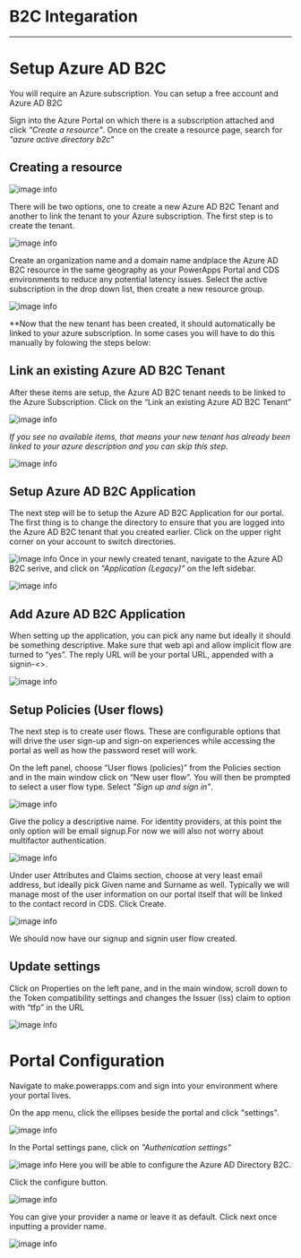 # B2C Integaration

___

# **Setup Azure AD B2C**

You will require an Azure subscription. You can setup a free account and Azure AD B2C

Sign into the Azure Portal on which there is a subscription attached and click _"Create a resource"_. Once on the create a resource page, search for _"azure active directory b2c"_

## Creating a resource

![image info](./Images/Picture1.png)

There will be two options, one to create a new Azure AD B2C Tenant and another to link the tenant to your Azure subscription. The first step is to create the tenant.

![image info](./Images/Picture2.png)

Create an organization name and a domain name andplace the Azure AD B2C resource in the same geography as your PowerApps Portal and CDS environments to reduce any potential latency issues. Select the active subscription in the drop down list, then create a new resource group.

![image info](./Images/Picture3.png)

**Now that the new tenant has been created, it should automatically be linked to your azure subscription. In some cases you will have to do this manually by folowing the steps below:

## Link an existing Azure AD B2C Tenant


After these items are setup, the Azure AD B2C tenant needs to be linked to the Azure Subscription. Click on the “Link an existing Azure AD B2C Tenant”

![image info](./Images/Picture4.png)

_If you see no available items, that means your new tenant has already been linked to your azure description and you can skip this step._


![image info](./Images/Picture5.png)
## Setup Azure AD B2C Application

The next step will be to setup the Azure AD B2C Application for our portal. The first thing is to change the directory to ensure that you are logged into the Azure AD B2C tenant that you created earlier. Click on the upper right corner on your account to switch directories.

![image info](./Images/Picture6.png)
Once in your newly created tenant, navigate to the Azure AD B2C serive, and click on _"Application (Legacy)"_ on the left sidebar.

![image info](./Images/Picture7.png)

## Add Azure AD B2C Application

When setting up the application, you can pick any name but ideally it should be something descriptive. Make sure that web api and allow implicit flow are turned to “yes”. The reply URL will be your portal URL, appended with a signin-<<unique federation name>>.

![image info](./Images/Picture8.png)

## Setup Policies (User flows)

The next step is to create user flows. These are configurable options that will drive the user sign-up and sign-on experiences while accessing the portal as well as how the password reset will work.

On the left panel, choose “User flows (policies)” from the Policies section and in the main window click on “New user flow”. You will then be prompted to select a user flow type. Select _"Sign up and sign in"_.

![image info](./Images/Picture9.png)


Give the policy a descriptive name. For identity providers, at this point the only option will be email signup.For now we will also not worry about multifactor authentication.

![image info](./Images/Picture10.png)

Under user Attributes and Claims section, choose at very least email address, but ideally pick Given name and Surname as well. Typically we will manage most of the user information on our portal itself that will be linked to the contact record in CDS. Click Create.

![image info](./Images/Picture11.png)

We should now have our signup and signin user flow created.

## Update settings

Click on Properties on the left pane, and in the main window, scroll down to the Token compatibility settings and changes the Issuer (iss) claim to option with “tfp” in the URL

![image info](./Images/Picture12.png)

# **Portal Configuration**

Navigate to make.powerapps.com and sign into your environment where your portal lives.

On the app menu, click the ellipses beside the portal and click "settings".

![image info](./Images/Picture13.png)

In the Portal settings pane, click on _"Authenication settings"_

![image info](./Images/Picture14.png)
Here you will be able to configure the Azure AD Directory B2C.

Click the configure button.

![image info](./Images/Picture15.png)

You can give your provider a name or leave it as default. Click next once inputting a provider name.

![image info](./Images/Picture16.png)











